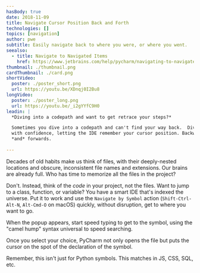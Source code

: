 ```yaml
---
hasBody: true
date: 2018-11-09
title: Navigate Cursor Position Back and Forth
technologies: []
topics: [navigation]
author: pwe
subtitle: Easily navigate back to where you were, or where you went.
seealso:
  - title: Navigate to Navigated Items
    href: https://www.jetbrains.com/help/pycharm/navigating-to-navigated-items.html
thumbnail: ./thumbnail.png
cardThumbnail: ./card.png
shortVideo:
  poster: ./poster_short.png
  url: https://youtu.be/XDnqj0I2Bu8
longVideo:
  poster: ./poster_long.png
  url: https://youtu.be/_i2gYYfC9H0
leadin: |
  *Diving into a codepath and want to get retrace your steps?*

  Sometimes you dive into a codepath and can't find your way back.  Dive 
  with confidence, letting the IDE remember your cursor position. Backwards 
  *and* forwards.
  
---
```


Decades of old habits make us think of files, with their deeply-nested
locations and obscure, inconsistent file names and extensions. Our brains
are already full. Who has time to memorize all the files in the project?

Don't. Instead, think of the _code_ in your project, not the files.
Want to jump to a class, function, or variable? You have a smart IDE
that's indexed the universe. Put it to work and use the
`Navigate by Symbol` action (`Shift-Ctrl-Alt-N`, `Alt-Cmd-O` on
macOS) quickly, without disruption, get to where you want to go.

When the popup appears, start speed typing to get to the symbol, using
the "camel hump" syntax universal to speed searching.

Once you select your choice, PyCharm not only opens the file but
puts the cursor on the spot of the declaration of the symbol.

Remember, this isn't just for Python symbols. This matches in JS, CSS,
SQL, etc.
